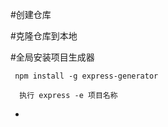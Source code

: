 #创建仓库

#克隆仓库到本地

#全局安装项目生成器
```
 npm install -g express-generator
```
```
  执行 express -e 项目名称
```
-
